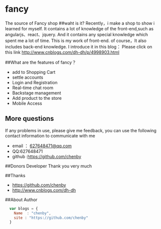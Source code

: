 # fancy
The source of Fancy shop
##waht is it?
  Recently，i make a shop to show i learned for myself.
  It contains a lot of knowledge of the front-end,such as angularjs、react、jquery. And it contains any special knowledge which spent me
  a lot of time.
  This is my work of front-end. of course，It also includes back-end knowledge.
  I introduce it  in this blog： Please click on this link
  http://www.cnblogs.com/dh-dh/p/4998903.html
  
##What are the features of fancy？

* add to Shopping Cart
* settle accounts
* Login and Registration
* Real-time chat room
* Backstage management
* Add product to the store
* Mobile Access

## More questions
 If any problems in use, please give me feedback, you can use the following contact information to communicate with me

* email ： 627648471@qq.com
* QQ:627648471
* github :https://github.com/chenby

##Donors Developer
Thank you very much

##Thanks
*  https://github.com/chenby
* http://www.cnblogs.com/dh-dh

##About Author
```javascript
  var blogs = {
    Name  : "chenby",
    site : "https://github.com/chenby"
  }
```
